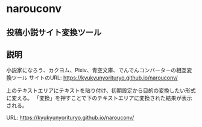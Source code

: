 # narouconv
## 投稿小説サイト変換ツール

## 説明

小説家になろう、カクヨム、Pixiv、青空文庫、でんでんコンバーターの相互変換ツール
サイトのURL: https://kyukyunyorituryo.github.io/narouconv/

上のテキストエリアにテキストを貼り付け、初期設定から目的の変換したい形式に変える。
「変換」を押すことで下のテキストエリアに変換された結果が表示される。

URL: https://kyukyunyorituryo.github.io/narouconv/
